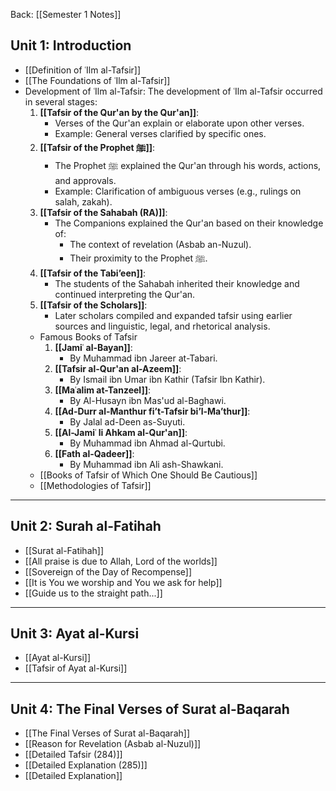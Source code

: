 Back: [[Semester 1 Notes]]
## Unit 1: Introduction
- [[Definition of ʿIlm al-Tafsir]]
- [[The Foundations of ʿIlm al-Tafsir]]
- Development of ʿIlm al-Tafsir: The development of ʿIlm al-Tafsir occurred in several stages:
	1. **[[Tafsir of the Qur'an by the Qur'an]]**:
	   - Verses of the Qur'an explain or elaborate upon other verses.
	   - Example: General verses clarified by specific ones.
	2. **[[Tafsir of the Prophet ﷺ]]**:
	   - The Prophet ﷺ explained the Qur'an through his words, actions, and approvals.
	   - Example: Clarification of ambiguous verses (e.g., rulings on salah, zakah).
	3. **[[Tafsir of the Sahabah (RA)]]**:
	   - The Companions explained the Qur'an based on their knowledge of:
	     - The context of revelation (Asbab an-Nuzul).
	     - Their proximity to the Prophet ﷺ.
	4. **[[Tafsir of the Tabi’een]]**:
	   - The students of the Sahabah inherited their knowledge and continued interpreting the Qur'an.
	5. **[[Tafsir of the Scholars]]**:
	   - Later scholars compiled and expanded tafsir using earlier sources and linguistic, legal, and rhetorical analysis.
   - Famous Books of Tafsir
		1. **[[Jamiʿ al-Bayan]]**:  
		   - By Muhammad ibn Jareer at-Tabari.  
		2. **[[Tafsir al-Qur'an al-Azeem]]**:  
		   - By Ismail ibn Umar ibn Kathir (Tafsir Ibn Kathir). 
		3. **[[Maʿalim at-Tanzeel]]**:  
		   - By Al-Husayn ibn Mas'ud al-Baghawi.  
		4. **[[Ad-Durr al-Manthur fi’t-Tafsir bi’l-Ma’thur]]**:  
		   - By Jalal ad-Deen as-Suyuti. 
		5. **[[Al-Jamiʿ li Ahkam al-Qur'an]]**:  
		   - By Muhammad ibn Ahmad al-Qurtubi.  
		6. **[[Fath al-Qadeer]]**:  
		   - By Muhammad ibn Ali ash-Shawkani.
   - [[Books of Tafsir of Which One Should Be Cautious]]
   - [[Methodologies of Tafsir]]

---
## Unit 2: Surah al-Fatihah
- [[Surat al-Fatihah]]
- [[All praise is due to Allah, Lord of the worlds]]
- [[Sovereign of the Day of Recompense]]
- [[It is You we worship and You we ask for help]]
- [[Guide us to the straight path...]]

---
## Unit 3: Ayat al-Kursi
- [[Ayat al-Kursi]]
- [[Tafsir of Ayat al-Kursi]]

---
## Unit 4: The Final Verses of Surat al-Baqarah
- [[The Final Verses of Surat al-Baqarah]]
- [[Reason for Revelation (Asbab al-Nuzul)]]
- [[Detailed Tafsir (284)]]
- [[Detailed Explanation (285)]]
- [[Detailed Explanation]]